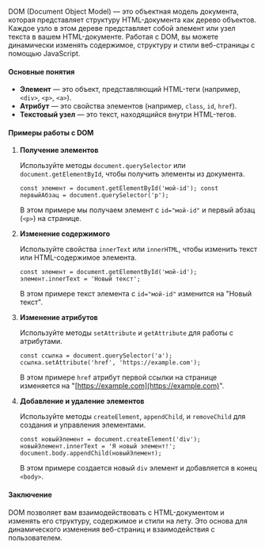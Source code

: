 DOM (Document Object Model) — это объектная модель документа, которая представляет структуру HTML-документа как дерево объектов. Каждое узло в этом дереве представляет собой элемент или узел текста в вашем HTML-документе. Работая с DOM, вы можете динамически изменять содержимое, структуру и стили веб-страницы с помощью JavaScript.

#### Основные понятия

- **Элемент** — это объект, представляющий HTML-теги (например, `<div>`, `<p>`, `<a>`).
- **Атрибут** — это свойства элементов (например, `class`, `id`, `href`).
- **Текстовый узел** — это текст, находящийся внутри HTML-тегов.

#### Примеры работы с DOM

1. **Получение элементов**
    
    Используйте методы `document.querySelector` или `document.getElementById`, чтобы получить элементы из документа.
    
    `const элемент = document.getElementById('мой-id'); const первыйАбзац = document.querySelector('p');`
    
    В этом примере мы получаем элемент с `id="мой-id"` и первый абзац (`<p>`) на странице.
    
2. **Изменение содержимого**
    
    Используйте свойства `innerText` или `innerHTML`, чтобы изменить текст или HTML-содержимое элемента.
    
    `const элемент = document.getElementById('мой-id'); элемент.innerText = 'Новый текст';`
    
    В этом примере текст элемента с `id="мой-id"` изменится на "Новый текст".
    
3. **Изменение атрибутов**
    
    Используйте методы `setAttribute` и `getAttribute` для работы с атрибутами.
    
    `const ссылка = document.querySelector('a'); ссылка.setAttribute('href', 'https://example.com');`
    
    В этом примере `href` атрибут первой ссылки на странице изменяется на "[https://example.com](https://example.com)".
    
4. **Добавление и удаление элементов**
    
    Используйте методы `createElement`, `appendChild`, и `removeChild` для создания и управления элементами.
    
    `const новыйЭлемент = document.createElement('div'); новыйЭлемент.innerText = 'Я новый элемент!'; document.body.appendChild(новыйЭлемент);`
    
    В этом примере создается новый `div` элемент и добавляется в конец `<body>`.
    

#### Заключение

DOM позволяет вам взаимодействовать с HTML-документом и изменять его структуру, содержимое и стили на лету. Это основа для динамического изменения веб-страниц и взаимодействия с пользователем.